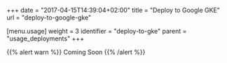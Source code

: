 +++
date = "2017-04-15T14:39:04+02:00"
title = "Deploy to Google GKE"
url = "deploy-to-google-gke"

[menu.usage]
  weight = 3
  identifier = "deploy-to-gke"
  parent = "usage_deployments"
+++

{{% alert warn %}}
Coming Soon
{{% /alert %}}
